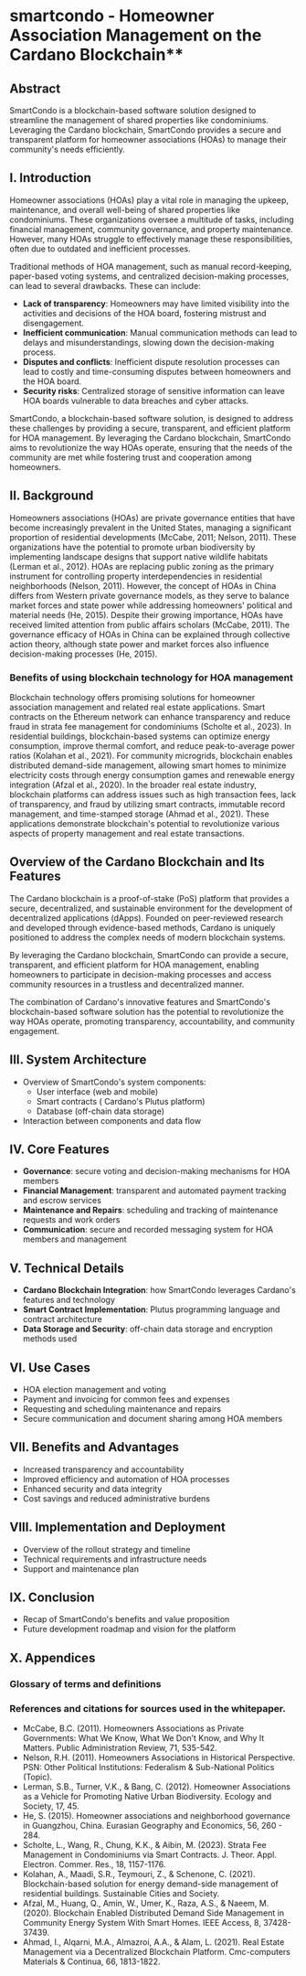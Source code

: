 # smartcondo - Homeowner Association Management on the Cardano Blockchain**

## Abstract

SmartCondo is a blockchain-based software solution designed to streamline the management of shared properties like condominiums. Leveraging the Cardano blockchain, SmartCondo provides a secure and transparent platform for homeowner associations (HOAs) to manage their community's needs efficiently.

## I. Introduction

Homeowner associations (HOAs) play a vital role in managing the upkeep, maintenance, and overall well-being of shared properties like condominiums. These organizations oversee a multitude of tasks, including financial management, community governance, and property maintenance. However, many HOAs struggle to effectively manage these responsibilities, often due to outdated and inefficient processes.

Traditional methods of HOA management, such as manual record-keeping, paper-based voting systems, and centralized decision-making processes, can lead to several drawbacks. These can include:

* **Lack of transparency**: Homeowners may have limited visibility into the activities and decisions of the HOA board, fostering mistrust and disengagement.
* **Inefficient communication**: Manual communication methods can lead to delays and misunderstandings, slowing down the decision-making process.
* **Disputes and conflicts**: Inefficient dispute resolution processes can lead to costly and time-consuming disputes between homeowners and the HOA board.
* **Security risks**: Centralized storage of sensitive information can leave HOA boards vulnerable to data breaches and cyber attacks.

SmartCondo, a blockchain-based software solution, is designed to address these challenges by providing a secure, transparent, and efficient platform for HOA management. By leveraging the Cardano blockchain, SmartCondo aims to revolutionize the way HOAs operate, ensuring that the needs of the community are met while fostering trust and cooperation among homeowners.

## II. Background

Homeowners associations (HOAs) are private governance entities that have become increasingly prevalent in the United States, managing a significant proportion of residential developments (McCabe, 2011; Nelson, 2011). These organizations have the potential to promote urban biodiversity by implementing landscape designs that support native wildlife habitats (Lerman et al., 2012). HOAs are replacing public zoning as the primary instrument for controlling property interdependencies in residential neighborhoods (Nelson, 2011). However, the concept of HOAs in China differs from Western private governance models, as they serve to balance market forces and state power while addressing homeowners' political and material needs (He, 2015). Despite their growing importance, HOAs have received limited attention from public affairs scholars (McCabe, 2011). The governance efficacy of HOAs in China can be explained through collective action theory, although state power and market forces also influence decision-making processes (He, 2015).

### Benefits of using blockchain technology for HOA management
Blockchain technology offers promising solutions for homeowner association management and related real estate applications. Smart contracts on the Ethereum network can enhance transparency and reduce fraud in strata fee management for condominiums (Scholte et al., 2023). In residential buildings, blockchain-based systems can optimize energy consumption, improve thermal comfort, and reduce peak-to-average power ratios (Kolahan et al., 2021). For community microgrids, blockchain enables distributed demand-side management, allowing smart homes to minimize electricity costs through energy consumption games and renewable energy integration (Afzal et al., 2020). In the broader real estate industry, blockchain platforms can address issues such as high transaction fees, lack of transparency, and fraud by utilizing smart contracts, immutable record management, and time-stamped storage (Ahmad et al., 2021). These applications demonstrate blockchain's potential to revolutionize various aspects of property management and real estate transactions.

## Overview of the Cardano Blockchain and Its Features

The Cardano blockchain is a proof-of-stake (PoS) platform that provides a secure, decentralized, and sustainable environment for the development of decentralized applications (dApps). Founded on peer-reviewed research and developed through evidence-based methods, Cardano is uniquely positioned to address the complex needs of modern blockchain systems.

By leveraging the Cardano blockchain, SmartCondo can provide a secure, transparent, and efficient platform for HOA management, enabling homeowners to participate in decision-making processes and access community resources in a trustless and decentralized manner.

The combination of Cardano's innovative features and SmartCondo's blockchain-based software solution has the potential to revolutionize the way HOAs operate, promoting transparency, accountability, and community engagement.

## III. **System Architecture**

* Overview of SmartCondo's system components:
	+ User interface (web and mobile)
	+ Smart contracts ( Cardano's Plutus platform)
	+ Database (off-chain data storage)
* Interaction between components and data flow

## IV. **Core Features**

* **Governance**: secure voting and decision-making mechanisms for HOA members
* **Financial Management**: transparent and automated payment tracking and escrow services
* **Maintenance and Repairs**: scheduling and tracking of maintenance requests and work orders
* **Communication**: secure and recorded messaging system for HOA members and management

## V. **Technical Details**

* **Cardano Blockchain Integration**: how SmartCondo leverages Cardano's features and technology
* **Smart Contract Implementation**: Plutus programming language and contract architecture
* **Data Storage and Security**: off-chain data storage and encryption methods used

## VI. **Use Cases**

* HOA election management and voting
* Payment and invoicing for common fees and expenses
* Requesting and scheduling maintenance and repairs
* Secure communication and document sharing among HOA members

## VII. **Benefits and Advantages**

* Increased transparency and accountability
* Improved efficiency and automation of HOA processes
* Enhanced security and data integrity
* Cost savings and reduced administrative burdens

## VIII. **Implementation and Deployment**

* Overview of the rollout strategy and timeline
* Technical requirements and infrastructure needs
* Support and maintenance plan

## IX. **Conclusion**

* Recap of SmartCondo's benefits and value proposition
* Future development roadmap and vision for the platform

## X. Appendices

### Glossary of terms and definitions

### References and citations for sources used in the whitepaper.
- McCabe, B.C. (2011). Homeowners Associations as Private Governments: What We Know, What We Don’t Know, and Why It Matters. Public Administration Review, 71, 535-542.
- Nelson, R.H. (2011). Homeowners Associations in Historical Perspective. PSN: Other Political Institutions: Federalism & Sub-National Politics (Topic).
- Lerman, S.B., Turner, V.K., & Bang, C. (2012). Homeowner Associations as a Vehicle for Promoting Native Urban Biodiversity. Ecology and Society, 17, 45.
- He, S. (2015). Homeowner associations and neighborhood governance in Guangzhou, China. Eurasian Geography and Economics, 56, 260 - 284.
- Scholte, L., Wang, R., Chung, K.K., & Aibin, M. (2023). Strata Fee Management in Condominiums via Smart Contracts. J. Theor. Appl. Electron. Commer. Res., 18, 1157-1176.
- Kolahan, A., Maadi, S.R., Teymouri, Z., & Schenone, C. (2021). Blockchain-based solution for energy demand-side management of residential buildings. Sustainable Cities and Society.
- Afzal, M., Huang, Q., Amin, W., Umer, K., Raza, A.S., & Naeem, M. (2020). Blockchain Enabled Distributed Demand Side Management in Community Energy System With Smart Homes. IEEE Access, 8, 37428-37439.
- Ahmad, I., Alqarni, M.A., Almazroi, A.A., & Alam, L. (2021). Real Estate Management via a Decentralized Blockchain Platform. Cmc-computers Materials & Continua, 66, 1813-1822.
  
